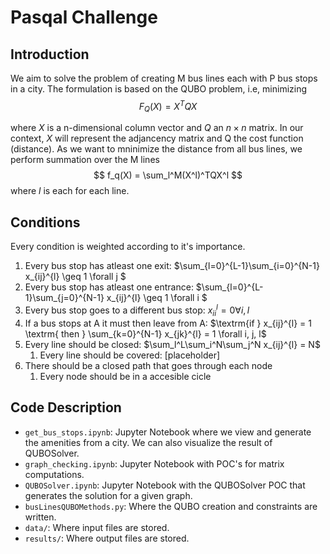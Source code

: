 # Pasqal Challenge

## Introduction 
We aim to solve the problem of creating M bus lines each with P bus stops in a city. The formulation is based on the QUBO problem, i.e, minimizing 
$$
F_Q(X) = X^TQX
$$

where $X$ is a n-dimensional column vector and $Q$ an $n\times n$ matrix. In our context, $X$ will represent the adjancency matrix and Q the cost function (distance). As we want to mninimize the distance from all bus lines, we perform summation over the M lines
$$
f_q(X) = \sum_l^M(X^l)^TQX^l
$$
where $l$ is each for each line.

## Conditions
Every condition is weighted according to it's importance.

1. Every bus stop has atleast one exit: $\sum_{l=0}^{L-1}\sum_{i=0}^{N-1} x_{ij}^{l} \geq 1 \forall j $ 
2. Every bus stop has atleast one entrance: $\sum_{l=0}^{L-1}\sum_{j=0}^{N-1} x_{ij}^{l} \geq 1 \forall i $
3. Every bus stop goes to a different bus stop: $x_{ii}^{l} = 0 \forall i, l$ 
4. If a bus stops at A it must then leave from A: $\textrm{if } x_{ij}^{l} = 1 \textrm{ then } \sum_{k=0}^{N-1} x_{jk}^{l} = 1 \forall i, j, l$
5. Every line should be closed: $\sum_l^L\sum_i^N\sum_j^N x_{ij}^{l} = N$
    1. Every line should be covered: [placeholder]
6. There should be a closed path that goes through each node 
    1. Every node should be in a accesible cicle


## Code Description

- `get_bus_stops.ipynb`: Jupyter Notebook where we view and generate the amenities from a city. We can also visualize the result of QUBOSolver.
- `graph_checking.ipynb`: Jupyter Notebook with POC's for matrix computations.
- `QUBOSolver.ipynb`: Jupyter Notebook with the QUBOSolver POC that generates the solution for a given graph.
- `busLinesQUBOMethods.py`: Where the QUBO creation and constraints are written. 
- `data/`: Where input files are stored.
- `results/`: Where output files are stored.